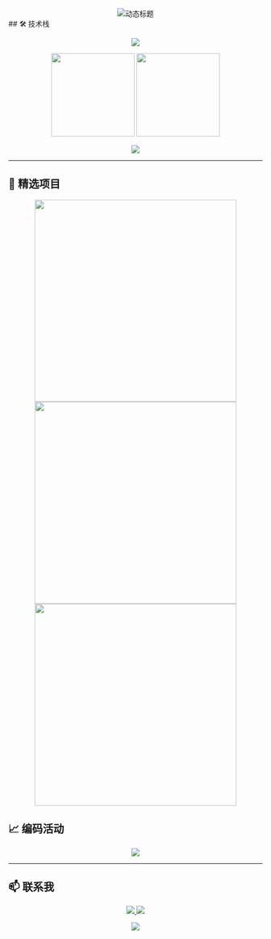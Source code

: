 <div align="center">
  <!-- 动态标题动画 -->
  <img src="https://readme-typing-svg.demolab.com?font=Fira+Code&size=30&duration=4000&pause=1000&color=42B883&center=true&vCenter=true&width=500&lines=Hi%2C+I'm+Qin Huitong;Vue+FullStack+Developer;Java+Backend+Engineer;Python+Automation+Enthusiast" alt="动态标题" />
</div>
## 🛠️ 技术栈

<p align="center">
  <img src="https://skillicons.dev/icons?i=vue,vite,nuxtjs,js,ts,java,spring,python,django,postgres,redis,aws,docker,git&theme=dark" />
</p>
<div align="center">
  <img height="165" src="https://github-readme-stats.vercel.app/api?username=fqy9242&show_icons=true&theme=vue-dark&count_private=true&hide_border=true" />
  <img height="165" src="https://github-readme-stats.vercel.app/api/top-langs/?username=fqy9242&layout=compact&theme=vue-dark&hide_border=true&exclude_repo=archive" />
</div>

<p align="center">
  <img src="https://github-profile-trophy.vercel.app/?username=fqy9242&theme=onedark&row=2&column=3&margin-w=15&margin-h=15" />
</p>


---



## 🚀 精选项目

<div align="center" class="project-grid">
	  <a href="https://github.com/fqy9242/24-dormitory_vue3-js">
    <img width="400" src="https://github-readme-stats.vercel.app/api/pin/?username=fqy9242&repo=24-dormitory_vue3-js&theme=vue-dark&show_owner=true" />
  </a>

  <a href="项目2链接">
    <img width="400" src="https://github-readme-stats.vercel.app/api/pin/?username=fqy9242&repo=java-project&theme=vue-dark&show_owner=true" />
  </a>

  <a href="项目3链接">
    <img width="400" src="https://github-readme-stats.vercel.app/api/pin/?username=fqy9242&repo=python-project&theme=vue-dark&show_owner=true" />
  </a>
</div>









## 📈 编码活动

<div align="center">
  <img src="https://github-readme-stats.vercel.app/api/wakatime?username=YOUR_WAKATIME_ID&theme=vue-dark&layout=compact&langs_count=6" />
</div>

---

## 📫 联系我

<p align="center">
  <a href="mailto:59605904@qq.com">
    <img src="https://img.shields.io/badge/QQ邮箱-59605904@qq.com-EA4335?style=for-the-badge&logo=gmail&logoColor=white" />
  </a>
  <a href="http://wpa.qq.com/msgrd?v=3&uin=59605904&site=qq&menu=yes">
    <img src="https://img.shields.io/badge/QQ-59605904-0072b1?style=for-the-badge&logo=tencentqq&logoColor=white" />
  </a>
</p>

<p align="center">
  <img src="https://komarev.com/ghpvc/?username=fqy9242&label=Profile+Views&color=42B883&style=flat" />
</p>